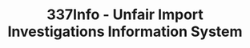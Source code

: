 ---
bigquery: https://console.cloud.google.com/bigquery?p=patents-public-data&d=usitc_investigations&page=dataset&project=sheets-management-319211
citation: US International Trade Commission 337Info Unfair Import Investigations Information
  System
contributors: US International Trade Comission
cost: None
description: US International Trade Commission 337Info Unfair Import Investigations
  Information System contains data on investigations done under Section 337. Section
  337 declares the infringement of certain statutory intellectual property rights
  and other forms of unfair competition in import trade to be unlawful practices.
  Most Section 337 investigations involve allegations of patent or registered trademark
  infringement.
documentation: FAQ and tutorial available on the site
last_edit: 04/09/2022, 07:49:58
location: https://pubapps2.usitc.gov/337external/
maintained_by: US International Trade Comission
schema_fields:
- finalIdOnViolationIssue
- copyrightNumbers
- id
- internalRemand
- complainant
- startDateMarkmanHearing
- teoIdIssueDate
- markmanHearing
- finalDetViolation
- scheduledStartDateEvidHear
- aljAssigned
- gcAttorney
- trademarkNumbers
- actualEndDateEvidHear
- currentStatus
- invUnfairAct
- finalIdOnViolationDue
- teoProceedingInvolved
- docketNo
- investigationNo
- investigationTermDate
- teoReliefGranted
- patentNumber
- respondent
- title
- patentNumbers
- dateOfPublicationFrNotice
- investigationType
- dateCreated
- teoIdDueDate
- dateComplaintFiled
- lastUpdated
- cafcAppeals
- finalDetNoViolation
- publication_number
- ouiiParticipation
- targetDate
- htsNumbers
- ouiiAttorney
- endDateMarkmanHearing
- issueDateOtherNonFinal
- actualStartDateEvidHear
- scheduledEndDateEvidHear
- currentActiveALJ
shortname: unfair_import_investigations
tags:
- import
- legal
- trade
timeframe: 2008-2021 (prior to 2008 downloadable as a JSON file)
title: 337Info - Unfair Import Investigations Information System
uuid: 2721f5ec-e599-4890-9265-9706719fc71e
---